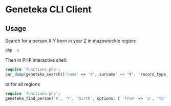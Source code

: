 # Geneteka CLI Client

## Usage

Search for a person X Y born in year Z in mazowieckie region:

```bash
php -a
```

Then in PHP interactive shell:

```php
require 'functions.php';
var_dump(geneteka_search(['name' => 'X', surname' => 'Y', 'record_type' => 'birth', 'from' => 'Z', 'to' => 'Z', 'region' => 'mazowieckie']));
```

or for all regions

```php
require 'functions.php';
geneteka_find_person('X', 'Y', 'birth', options: [ 'from' => 'Z', 'to' => 'Z' ]);
```